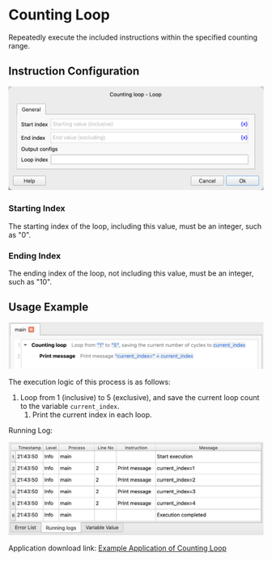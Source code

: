 # Counting Loop

Repeatedly execute the included instructions within the specified counting range.

## Instruction Configuration

![Counting Loop Configuration Dialog Box](loop_config.png)

### Starting Index

The starting index of the loop, including this value, must be an integer, such as "0".

### Ending Index

The ending index of the loop, not including this value, must be an integer, such as "10".

## Usage Example

![Screenshot of the Counting Loop Example Process](loop_demo_process.png)

The execution logic of this process is as follows:

1. Loop from 1 (inclusive) to 5 (exclusive), and save the current loop count to the variable `current_index`.
    1. Print the current index in each loop.

Running Log:

![Running Log of the Counting Loop Example Process](loop_demo_log.png)

Application download link: [Example Application of Counting Loop](../../../examples/loop_demo.zip)
